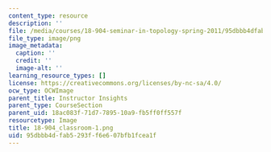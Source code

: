 ```yaml
---
content_type: resource
description: ''
file: /media/courses/18-904-seminar-in-topology-spring-2011/95dbbb4dfab5293ff6e607bfb1fcea1f_18-904_classroom-1.png
file_type: image/png
image_metadata:
  caption: ''
  credit: ''
  image-alt: ''
learning_resource_types: []
license: https://creativecommons.org/licenses/by-nc-sa/4.0/
ocw_type: OCWImage
parent_title: Instructor Insights
parent_type: CourseSection
parent_uid: 18ac083f-71d7-7895-10a9-fb5ff0ff557f
resourcetype: Image
title: 18-904_classroom-1.png
uid: 95dbbb4d-fab5-293f-f6e6-07bfb1fcea1f
---
```

